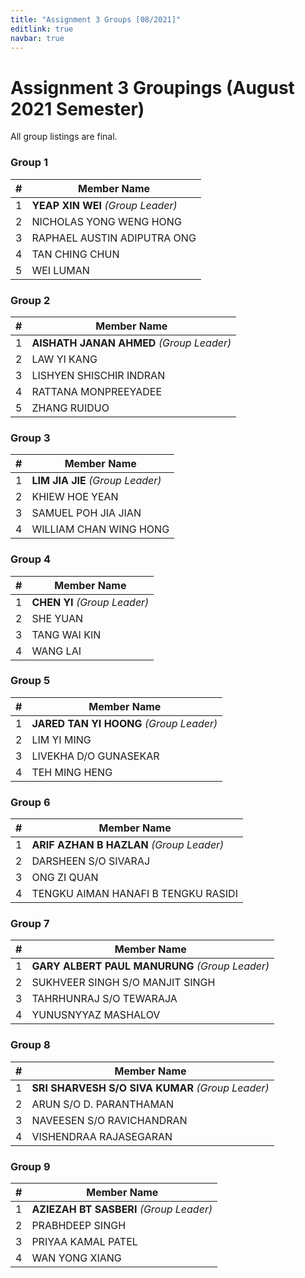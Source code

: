 ```yaml
---
title: "Assignment 3 Groups [08/2021]"
editlink: true
navbar: true
---
```


# Assignment 3 Groupings (August 2021 Semester)

All group listings are final.

### Group 1

|  #  | Member Name                       |
| :-: | --------------------------------- |
|  1  | **YEAP XIN WEI** _(Group Leader)_ |
|  2  | NICHOLAS YONG WENG HONG           |
|  3  | RAPHAEL AUSTIN ADIPUTRA ONG       |
|  4  | TAN CHING CHUN                    |
|  5  | WEI LUMAN                         |

### Group 2

|  #  | Member Name                              |
| :-: | ---------------------------------------- |
|  1  | **AISHATH JANAN AHMED** _(Group Leader)_ |
|  2  | LAW YI KANG                              |
|  3  | LISHYEN SHISCHIR INDRAN                  |
|  4  | RATTANA MONPREEYADEE                     |
|  5  | ZHANG RUIDUO                             |

### Group 3

|  #  | Member Name                      |
| :-: | -------------------------------- |
|  1  | **LIM JIA JIE** _(Group Leader)_ |
|  2  | KHIEW HOE YEAN                   |
|  3  | SAMUEL POH JIA JIAN              |
|  4  | WILLIAM CHAN WING HONG           |

### Group 4

|  #  | Member Name                  |
| :-: | ---------------------------- |
|  1  | **CHEN YI** _(Group Leader)_ |
|  2  | SHE YUAN                     |
|  3  | TANG WAI KIN                 |
|  4  | WANG LAI                     |

### Group 5

|  #  | Member Name                             |
| :-: | --------------------------------------- |
|  1  | **JARED TAN YI HOONG** _(Group Leader)_ |
|  2  | LIM YI MING                             |
|  3  | LIVEKHA D/O GUNASEKAR                   |
|  4  | TEH MING HENG                           |

### Group 6

|  #  | Member Name                              |
| :-: | ---------------------------------------- |
|  1  | **ARIF AZHAN B HAZLAN** _(Group Leader)_ |
|  2  | DARSHEEN S/O SIVARAJ                     |
|  3  | ONG ZI QUAN                              |
|  4  | TENGKU AIMAN HANAFI B TENGKU RASIDI      |

### Group 7

|  #  | Member Name                                    |
| :-: | ---------------------------------------------- |
|  1  | **GARY ALBERT PAUL MANURUNG** _(Group Leader)_ |
|  2  | SUKHVEER SINGH S/O MANJIT SINGH                |
|  3  | TAHRHUNRAJ S/O TEWARAJA                        |
|  4  | YUNUSNYYAZ MASHALOV                            |

### Group 8

|  #  | Member Name                                      |
| :-: | ------------------------------------------------ |
|  1  | **SRI SHARVESH S/O SIVA KUMAR** _(Group Leader)_ |
|  2  | ARUN S/O D. PARANTHAMAN                          |
|  3  | NAVEESEN S/O RAVICHANDRAN                        |
|  4  | VISHENDRAA RAJASEGARAN                           |

### Group 9

|  #  | Member Name                             |
| :-: | --------------------------------------- |
|  1  | **AZIEZAH BT SASBERI** _(Group Leader)_ |
|  2  | PRABHDEEP SINGH                         |
|  3  | PRIYAA KAMAL PATEL                      |
|  4  | WAN YONG XIANG                          |
